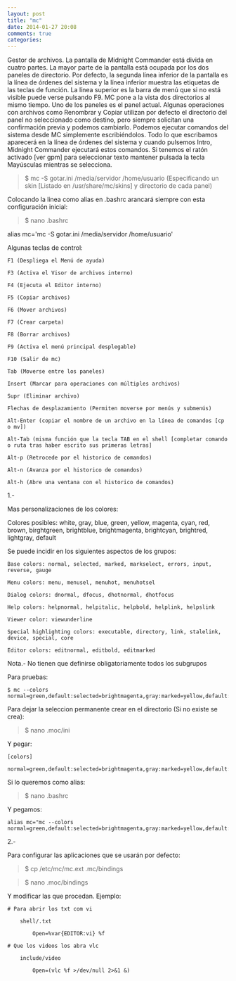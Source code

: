 ```yaml
---
layout: post
title: "mc"
date: 2014-01-27 20:08
comments: true
categories: 
---
```

Gestor de archivos. La pantalla de Midnight Commander está divida en cuatro partes. La mayor parte de la pantalla está ocupada por los dos paneles de directorio. Por defecto, la segunda línea inferior de la pantalla es la línea de órdenes del sistema y la línea inferior muestra las etiquetas de las teclas de función. La línea superior es la barra de menú que si no está visible puede verse pulsando F9. MC pone a la vista dos directorios al mismo tiempo. Uno de los paneles es el panel actual. Algunas operaciones con archivos como Renombrar y Copiar utilizan por defecto el directorio del panel no seleccionado como destino, pero siempre solicitan una confirmación previa y podemos cambiarlo. Podemos ejecutar comandos del sistema desde MC simplemente escribiéndolos. Todo lo que escribamos aparecerá en la línea de órdenes del sistema y cuando pulsemos Intro, Midnight Commander ejecutará estos comandos. Si tenemos el ratón activado [ver gpm] para seleccionar texto mantener pulsada la tecla Mayúsculas mientras se selecciona.  

>$ mc -S gotar.ini /media/servidor /home/usuario (Especificando un skin [Listado en /usr/share/mc/skins] y directorio de cada panel)

Colocando la linea como alias en .bashrc arancará siempre con esta configuración inicial:

>$ nano .bashrc

alias mc='mc -S gotar.ini /media/servidor /home/usuario'

Algunas teclas de control:

	F1 (Despliega el Menú de ayuda)

	F3 (Activa el Visor de archivos interno)

	F4 (Ejecuta el Editor interno)

	F5 (Copiar archivos)

	F6 (Mover archivos)

	F7 (Crear carpeta)

	F8 (Borrar archivos)

	F9 (Activa el menú principal desplegable)

	F10 (Salir de mc)

	Tab (Moverse entre los paneles)

	Insert (Marcar para operaciones con múltiples archivos)

	Supr (Eliminar archivo)

	Flechas de desplazamiento (Permiten moverse por menús y submenús)

	Alt-Enter (copiar el nombre de un archivo en la línea de comandos [cp o mv])

	Alt-Tab (misma función que la tecla TAB en el shell [completar comando o ruta tras haber escrito sus primeras letras]

	Alt-p (Retrocede por el historico de comandos)

	Alt-n (Avanza por el historico de comandos)

	Alt-h (Abre una ventana con el historico de comandos)

1.-

Mas personalizaciones de los colores:

Colores posibles: white, gray, blue, green, yellow, magenta, cyan, red, brown, birghtgreen, brightblue, brightmagenta, brightcyan, brightred, lightgray, default

Se puede incidir en los siguientes aspectos de los grupos:    

	Base colors: normal, selected, marked, markselect, errors, input, reverse, gauge

	Menu colors: menu, menusel, menuhot, menuhotsel

	Dialog colors: dnormal, dfocus, dhotnormal, dhotfocus

	Help colors: helpnormal, helpitalic, helpbold, helplink, helpslink

	Viewer color: viewunderline

	Special highlighting colors: executable, directory, link, stalelink, device, special, core

	Editor colors: editnormal, editbold, editmarked

Nota.- No tienen que definirse obligatoriamente todos los subgrupos

Para pruebas:

	$ mc --colors normal=green,default:selected=brightmagenta,gray:marked=yellow,default:markselect=yellow,gray:directory=blue,default:executable=brightgreen,default:link=cyan,default:device=brightmagenta,default:special=lightgray,default:errors=red,default:reverse=green,default:gauge=green,default:input=white,gray:dnormal=green,gray:dfocus=brightgreen,gray:dhotnormal=cyan,gray:dhotfocus=brightcyan,gray:menu=green,default:menuhot=cyan,default:menusel=green,gray:menuhotsel=cyan,default:helpnormal=cyan,default:editnormal=green,default:editbold=blue,default:editmarked=gray,blue:stalelink=red,default 

Para dejar la seleccion permanente crear en el directorio (Si no existe se crea):

>$ nano .moc/ini

Y pegar:

	[colors]

	normal=green,default:selected=brightmagenta,gray:marked=yellow,default:markselect=yellow,gray:directory=blue,default:executable=brightgreen,default:link=cyan,default:device=brightmagenta,default:special=lightgray,default:errors=red,default:reverse=green,default:gauge=green,default:input=white,gray:dnormal=green,gray:dfocus=brightgreen,gray:dhotnormal=cyan,gray:dhotfocus=brightcyan,gray:menu=green,default:menuhot=cyan,default:menusel=green,gray:menuhotsel=cyan,default:helpnormal=cyan,default:editnormal=green,default:editbold=blue,default:editmarked=gray,blue:stalelink=red,default

Si lo queremos como alias:

>$ nano .bashrc

Y pegamos:

	alias mc="mc --colors normal=green,default:selected=brightmagenta,gray:marked=yellow,default:markselect=yellow,gray:directory=blue,default:executable=brightgreen,default:link=cyan,default:device=brightmagenta,default:special=lightgray,default:errors=red,default:reverse=green,default:gauge=green,default:input=white,gray:dnormal=green,gray:dfocus=brightgreen,gray:dhotnormal=cyan,gray:dhotfocus=brightcyan,gray:menu=green,default:menuhot=cyan,default:menusel=green,gray:menuhotsel=cyan,default:helpnormal=cyan,default:editnormal=green,default:editbold=blue,default:editmarked=gray,blue:stalelink=red,default"

2.-

Para configurar las aplicaciones que se usarán por defecto:

>$ cp /etc/mc/mc.ext .mc/bindings

>$ nano .moc/bindings

Y modificar las que procedan. Ejemplo:

	# Para abrir los txt com vi

		shell/.txt

        	Open=%var{EDITOR:vi} %f

	# Que los videos los abra vlc	

		include/video

        	Open=(vlc %f >/dev/null 2>&1 &)

